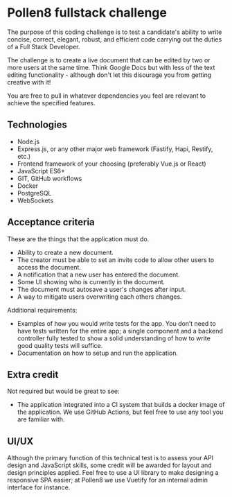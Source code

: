 # Pollen8 fullstack challenge

The purpose of this coding challenge is to test a candidate's ability to write concise, correct, elegant, robust, and efficient code carrying out the duties of a Full Stack Developer.

The challenge is to create a live document that can be edited by two or more users at the same time. Think Google Docs but with less of the text editing functionality - although don't let this disourage you from getting creative with it!

You are free to pull in whatever dependencies you feel are relevant to achieve the specified features.

## Technologies

- Node.js
- Express.js, or any other major web framework (Fastify, Hapi, Restify, etc.)
- Frontend framework of your choosing (preferably Vue.js or React)
- JavaScript ES6+
- GIT, GitHub workflows
- Docker
- PostgreSQL
- WebSockets

## Acceptance criteria

These are the things that the application must do.

- Ability to create a new document.
- The creator must be able to set an invite code to allow other users to access the document.
- A notification that a new user has entered the document.
- Some UI showing who is currently in the document.
- The document must autosave a user's changes after input.
- A way to mitigate users overwriting each others changes.

Additional requirements:
- Examples of how you would write tests for the app. You don’t need to have tests written for the entire app; a single component and a backend controller fully tested to show a solid understanding of how to write good quality tests will suffice.
- Documentation on how to setup and run the application.

## Extra credit

Not required but would be great to see:
- The application integrated into a CI system that builds a docker image of the application. We use GitHub Actions, but feel free to use any tool you are familiar with.

## UI/UX

Although the primary function of this technical test is to assess your API design and JavaScript skills, some credit will be awarded for layout and design principles applied. Feel free to use a UI library to make designing a responsive SPA easier; at Pollen8 we use Vuetify for an internal admin interface for instance.





